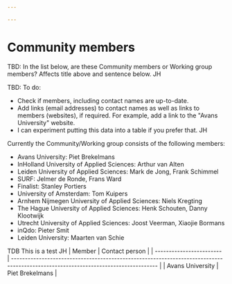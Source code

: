 ```yaml
---

---
```

# Community members

TBD: In the list below, are these Community members or Working group members? Affects title above and sentence below. JH

TBD: To do:

* Check if members, including contact names are up-to-date.
* Add links (email addresses) to contact names as well as links to members (websites), if required. For example, add a link to the "Avans University" website.
* I can experiment putting this data into a table if you prefer that. JH

Currently the Community/Working group consists of the following members:

* Avans University: Piet Brekelmans
* InHolland University of Applied Sciences: Arthur van Alten
* Leiden University of Applied Sciences: Mark de Jong, Frank Schimmel
* SURF: Jelmer de Ronde, Frans Ward
* Finalist: Stanley Portiers
* University of Amsterdam: Tom Kuipers
* Arnhem Nijmegen University of Applied Sciences: Niels Kregting
* The Hague University of Applied Sciences: Henk Schouten, Danny Klootwijk
* Utrecht University of Applied Sciences: Joost Veerman, Xiaojie Bormans
* inQdo: Pieter Smit
* Leiden University: Maarten van Schie

TDB This is a test JH
| Member                 | Contact person                                                                                                                        |
| ------------------------ | ---------------------------------------------------------------------------------------------------------------------------------- |
|  Avans University        | Piet Brekelmans |